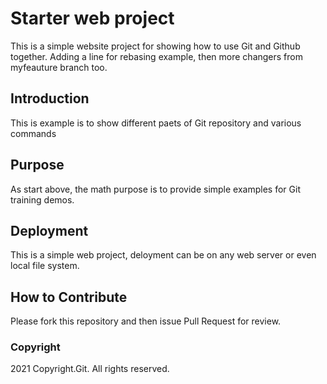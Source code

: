 # Starter web project

This is a simple website project for showing how to use Git and Github together. Adding a line for rebasing example, then more changers from myfeauture branch too.

## Introduction

This is example is to show different paets of Git repository and various commands

## Purpose

As start above, the math purpose is to provide simple examples for Git training demos.

## Deployment

This is a simple web project, deloyment can be on any web server or even local file system.

## How to Contribute

Please fork this repository and then issue Pull Request for review.
### Copyright

2021 Copyright.Git. All rights reserved.
